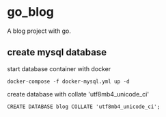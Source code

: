 # go_blog

 A blog project with go.

## create mysql database

start database container with docker

```
docker-compose -f docker-mysql.yml up -d
```

create database with collate 'utf8mb4_unicode_ci'

```
CREATE DATABASE blog COLLATE 'utf8mb4_unicode_ci';
```
